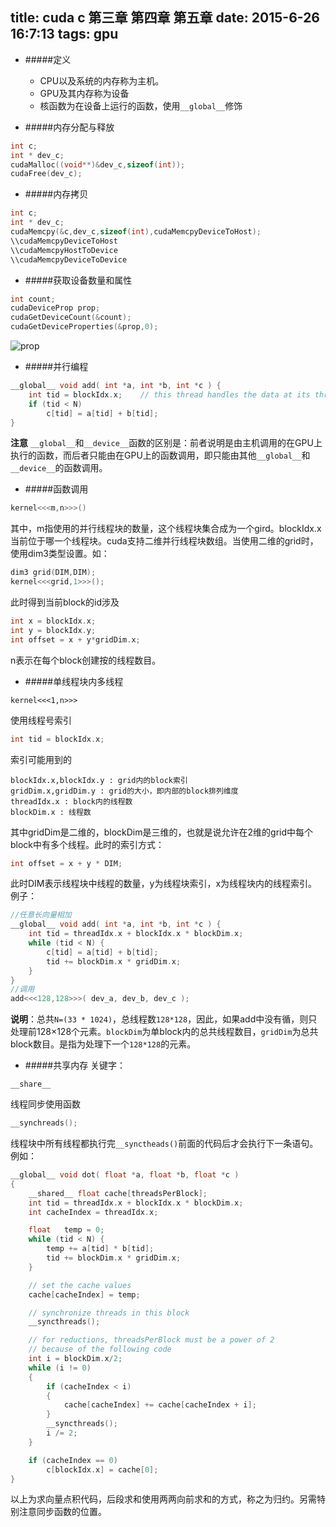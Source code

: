 title: cuda c 第三章 第四章 第五章
date: 2015-6-26 16:7:13
tags: gpu
---
* #####定义
	* CPU以及系统的内存称为主机。
	* GPU及其内存称为设备
	* 核函数为在设备上运行的函数，使用`__global__`修饰 

* #####内存分配与释放
```c
int c;
int * dev_c;
cudaMalloc((void**)&dev_c,sizeof(int));
cudaFree(dev_c);
```
<!--more-->

* #####内存拷贝
```c
int c;
int * dev_c;
cudaMemcpy(&c,dev_c,sizeof(int),cudaMemcpyDeviceToHost);
\\cudaMemcpyDeviceToHost
\\cudaMemcpyHostToDevice
\\cudaMemcpyDeviceToDevice
```

* #####获取设备数量和属性
```c
int count;
cudaDeviceProp prop;
cudaGetDeviceCount(&count);
cudaGetDeviceProperties(&prop,0);
```
![prop](http://i.wangfan.net:2048/D8cxk9n.png)

* #####并行编程
```c
__global__ void add( int *a, int *b, int *c ) {
    int tid = blockIdx.x;    // this thread handles the data at its thread id
    if (tid < N)
        c[tid] = a[tid] + b[tid];
}
```
**注意** `__global__`和`__device__`函数的区别是：前者说明是由主机调用的在GPU上执行的函数，而后者只能由在GPU上的函数调用，即只能由其他`__global__`和`__device__`的函数调用。
* #####函数调用
```c
kernel<<<m,n>>>()
```
其中，m指使用的并行线程块的数量，这个线程块集合成为一个gird。blockIdx.x当前位于哪一个线程块。cuda支持二维并行线程块数组。当使用二维的grid时，使用dim3类型设置。如：
```c
dim3 grid(DIM,DIM);
kernel<<<grid,1>>>();
```
此时得到当前block的id涉及
```c
int x = blockIdx.x;
int y = blockIdx.y;
int offset = x + y*gridDim.x;
```
n表示在每个block创建按的线程数目。

* #####单线程块内多线程
```
kernel<<<1,n>>>
```
使用线程号索引
```c
int tid = blockIdx.x; 
```
索引可能用到的
```
blockIdx.x,blockIdx.y : grid内的block索引
gridDim.x,gridDim.y : grid的大小，即内部的block排列维度
threadIdx.x : block内的线程数
blockDim.x : 线程数
```
其中gridDim是二维的，blockDim是三维的，也就是说允许在2维的grid中每个block中有多个线程。此时的索引方式：
```c
int offset = x + y * DIM;
```
此时DIM表示线程块中线程的数量，y为线程块索引，x为线程块内的线程索引。
例子：
```c
//任意长向量相加
__global__ void add( int *a, int *b, int *c ) {
    int tid = threadIdx.x + blockIdx.x * blockDim.x;
    while (tid < N) {
        c[tid] = a[tid] + b[tid];
        tid += blockDim.x * gridDim.x;
    }
}
//调用
add<<<128,128>>>( dev_a, dev_b, dev_c );
```
**说明**：总共`N=(33 * 1024)`，总线程数`128*128`，因此，如果add中没有循，则只处理前128×128个元素。`blockDim`为单block内的总共线程数目，`gridDim`为总共block数目。是指为处理下一个`128*128`的元素。
* #####共享内存
关键字：
```
__share__
```
线程同步使用函数
```c
__synchreads();
```
线程块中所有线程都执行完`__synctheads()`前面的代码后才会执行下一条语句。例如：
```c
__global__ void dot( float *a, float *b, float *c ) 
{
    __shared__ float cache[threadsPerBlock];
    int tid = threadIdx.x + blockIdx.x * blockDim.x;
    int cacheIndex = threadIdx.x;

    float   temp = 0;
    while (tid < N) {
        temp += a[tid] * b[tid];
        tid += blockDim.x * gridDim.x;
    }

    // set the cache values
    cache[cacheIndex] = temp;

    // synchronize threads in this block
    __syncthreads();

    // for reductions, threadsPerBlock must be a power of 2
    // because of the following code
    int i = blockDim.x/2;
    while (i != 0) 
    {
        if (cacheIndex < i)
        {
            cache[cacheIndex] += cache[cacheIndex + i];
        }
        __syncthreads();
        i /= 2;
    }

    if (cacheIndex == 0)
        c[blockIdx.x] = cache[0];
}
```
以上为求向量点积代码，后段求和使用两两向前求和的方式，称之为归约。另需特别注意同步函数的位置。